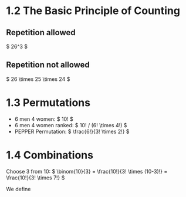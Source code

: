 # 1.2 The Basic Principle of Counting
## Repetition allowed
$
26^3
$
## Repetition not allowed
$
26 \times 25 \times 24
$
# 1.3 Permutations
- 6 men 4 women: $ 10! $
- 6 men 4 women ranked: $ 10! / (6! \times 4!) $
- PEPPER Permutation: $ \frac{6!}{3! \times 2!} $

# 1.4 Combinations
Choose 3 from 10: $ \binom{10}{3} = \frac{10!}{3! \times (10-3)!} = \frac{10!}{3! \times 7!} $

We define